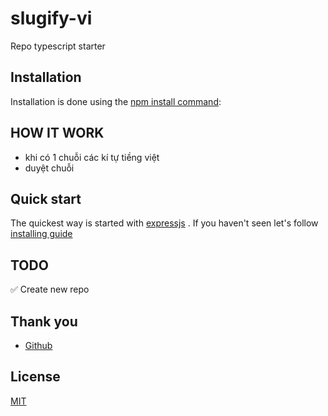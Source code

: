 # slugify-vi

Repo typescript starter

## Installation

Installation is done using the [npm install command](https://docs.npmjs.com/getting-started/installing-npm-packages-locally):

## HOW IT WORK
- khi có 1 chuỗi các kí tự tiềng việt
- duyệt chuỗi 
## Quick start

The quickest way is started with [expressjs](http://expressjs.com/en/starter/installing.html) . If you haven't seen let's follow [installing guide ](http://expressjs.com/en/starter/installing.html)

## TODO

✅ Create new repo

## Thank you

- [Github](https://github.com/)

## License

[MIT](https://opensource.org/licenses/MIT)

